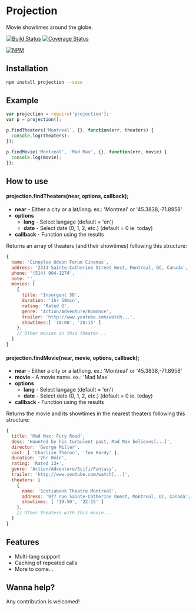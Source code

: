 # Projection
Movie showtimes around the globe.

[![Build Status](https://img.shields.io/travis/anault/projection.svg?style=flat-square)](https://travis-ci.org/anault/projection)
[![Coverage Status](https://img.shields.io/coveralls/anault/projection.svg?style=flat-square)](https://coveralls.io/r/anault/projection)

[![NPM](https://nodei.co/npm/projection.png)](https://nodei.co/npm/projection/)

## Installation
```bash
npm install projection --save
```

## Example
```javascript
var projection = require('projection');
var p = projection();

p.findTheaters('Montreal', {}, function(err, theaters) {
  console.log(theaters);
});

p.findMovie('Montreal', 'Mad Max', {}, function(err, movie) {
  console.log(movie);
});
```

## How to use
#### projection.findTheaters(near, options, callback);
- **near** - Either a city or a lat/long. ex.: 'Montreal' or '45.3838,-71.8958'
- **options**
  - **lang** - Select langage (default = 'en')
  - **date** - Select date (0, 1, 2, etc.) (default = 0 ie. today)
- **callback** - Function using the results

Returns an array of theaters (and their showtimes) following this structure:
```javascript
{  
  name: 'Cineplex Odeon Forum Cinemas',
  address: '2313 Sainte-Catherine Street West, Montreal, QC, Canada',
  phone: '(514) 904-1274',
  note: '',
  movies: [  
    {  
      title: 'Insurgent 3D',
      duration: '1hr 59min',
      rating: 'Rated G',
      genre: 'Action/Adventure/Romance',
      trailer: 'http://www.youtube.com/watch...',
      showtimes:[ '18:00', '20:15' ]
    },
    // Other movies in this theater...
  ]
}
```
#### projection.findMovie(near, movie, options, callback);
- **near** - Either a city or a lat/long. ex.: 'Montreal' or '45.3838,-71.8958'
- **movie** - A movie name. ex.: 'Mad Max'
- **options**
  - **lang** - Select langage (default = 'en')
  - **date** - Select date (0, 1, 2, etc.) (default = 0 ie. today)
- **callback** - Function using the results

Returns the movie and its showtimes in the nearest theaters following this structure:
```javascript
{  
  title: 'Mad Max: Fury Road',
  desc: 'Haunted by his turbulent past, Mad Max believes[...]',
  director: 'George Miller',
  cast: [ 'Charlize Theron', 'Tom Hardy' ],
  duration: '2hr 0min',
  rating: 'Rated 13+',
  genre: 'Action/Adventure/Scifi/Fantasy',
  trailer: 'http://www.youtube.com/watch[...]',
  theaters: [  
    {  
      name: 'Scotiabank Theatre Montreal',
      address: '977 rue Sainte-Catherine Ouest, Montreal, QC, Canada',
      showtimes: [ '19:50', '22:15' ]
    },
    // Other theaters with this movie...
  ]
}
```

## Features
- Multi-lang support
- Caching of repeated calls
- More to come...

## Wanna help?
Any contribution is welcomed!

